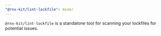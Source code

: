```yaml
---
"@rnx-kit/lint-lockfile": minor
---
```


`@rnx-kit/lint-lockfile` is a standalone tool for scanning your lockfiles for
potential issues.
